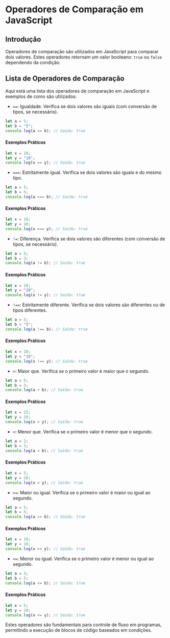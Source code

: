 # Operadores de Comparação em JavaScript

## Introdução

Operadores de comparação são utilizados em JavaScript para comparar dois valores. Estes operadores retornam um valor booleano: `true` ou `false` dependendo da condição.

## Lista de Operadores de Comparação

Aqui está uma lista dos operadores de comparação em JavaScript e exemplos de como são utilizados:

- `==`: Igualdade. Verifica se dois valores são iguais (com conversão de tipos, se necessário).

```javascript
let a = 5;
let b = "5";
console.log(a == b); // Saída: true
```

#### Exemplos Práticos

```javascript
let x = 10;
let y = "10";
console.log(x == y); // Saída: true
```

- `===`: Estritamente igual. Verifica se dois valores são iguais e do mesmo tipo.

```javascript
let a = 5;
let b = 5;
console.log(a === b); // Saída: true
```

#### Exemplos Práticos

```javascript
let x = 10;
let y = 10;
console.log(x === y); // Saída: true
```

- `!=`: Diferença. Verifica se dois valores são diferentes (com conversão de tipos, se necessário).

```javascript
let a = 5;
let b = 3;
console.log(a != b); // Saída: true
```

#### Exemplos Práticos

```javascript
let x = 10;
let y = "20";
console.log(x != y); // Saída: true
```

- `!==`: Estritamente diferente. Verifica se dois valores são diferentes ou de tipos diferentes.

```javascript
let a = 5;
let b = "5";
console.log(a !== b); // Saída: true
```

#### Exemplos Práticos

```javascript
let x = 10;
let y = "10";
console.log(x !== y); // Saída: true
```

- `>`: Maior que. Verifica se o primeiro valor é maior que o segundo.

```javascript
let a = 5;
let b = 3;
console.log(a > b); // Saída: true
```

#### Exemplos Práticos

```javascript
let x = 15;
let y = 10;
console.log(x > y); // Saída: true
```

- `<`: Menor que. Verifica se o primeiro valor é menor que o segundo.

```javascript
let a = 2;
let b = 3;
console.log(a < b); // Saída: true
```

#### Exemplos Práticos

```javascript
let x = 5;
let y = 10;
console.log(x < y); // Saída: true
```

- `>=`: Maior ou igual. Verifica se o primeiro valor é maior ou igual ao segundo.

```javascript
let a = 5;
let b = 5;
console.log(a >= b); // Saída: true
```

#### Exemplos Práticos

```javascript
let x = 10;
let y = 10;
console.log(x >= y); // Saída: true
```

- `<=`: Menor ou igual. Verifica se o primeiro valor é menor ou igual ao segundo.

```javascript
let a = 3;
let b = 5;
console.log(a <= b); // Saída: true
```

#### Exemplos Práticos

```javascript
let x = 5;
let y = 10;
console.log(x <= y); // Saída: true
```

Estes operadores são fundamentais para controle de fluxo em programas, permitindo a execução de blocos de código baseados em condições.
